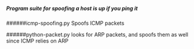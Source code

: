 ##### Program suite for spoofing a host is up if you ping it

######icmp-spoofing.py
Spoofs ICMP packets

######python-packet.py
looks for ARP packets, and spoofs them as well since ICMP relies on ARP 

